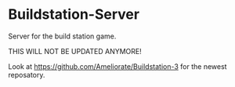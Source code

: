 # Buildstation-Server
Server for the build station game.

THIS WILL NOT BE UPDATED ANYMORE!

Look at https://github.com/Ameliorate/Buildstation-3 for the newest reposatory.
